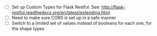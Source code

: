- [ ] Set up Custom Types for Flask Restful. See: http://flask-restful.readthedocs.org/en/latest/extending.html
- [ ] Need to make sure CORS is set up in a safe manner
- [ ] Switch to a limited set of values instead of booleans for each one, for the shape types
